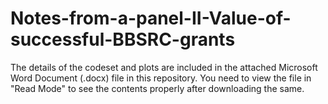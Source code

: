 # Notes-from-a-panel-II-Value-of-successful-BBSRC-grants

The details of the codeset and plots are included in the attached Microsoft Word Document (.docx) file in this repository. 
You need to view the file in "Read Mode" to see the contents properly after downloading the same.
